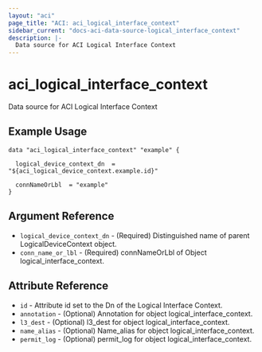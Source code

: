 ```yaml
---
layout: "aci"
page_title: "ACI: aci_logical_interface_context"
sidebar_current: "docs-aci-data-source-logical_interface_context"
description: |-
  Data source for ACI Logical Interface Context
---
```


# aci_logical_interface_context

Data source for ACI Logical Interface Context

## Example Usage

```hcl
data "aci_logical_interface_context" "example" {

  logical_device_context_dn  = "${aci_logical_device_context.example.id}"

  connNameOrLbl  = "example"
}
```

## Argument Reference

- `logical_device_context_dn` - (Required) Distinguished name of parent LogicalDeviceContext object.
- `conn_name_or_lbl` - (Required) connNameOrLbl of Object logical_interface_context.

## Attribute Reference

- `id` - Attribute id set to the Dn of the Logical Interface Context.
- `annotation` - (Optional) Annotation for object logical_interface_context.
- `l3_dest` - (Optional) l3_dest for object logical_interface_context.
- `name_alias` - (Optional) Name_alias for object logical_interface_context.
- `permit_log` - (Optional) permit_log for object logical_interface_context.
